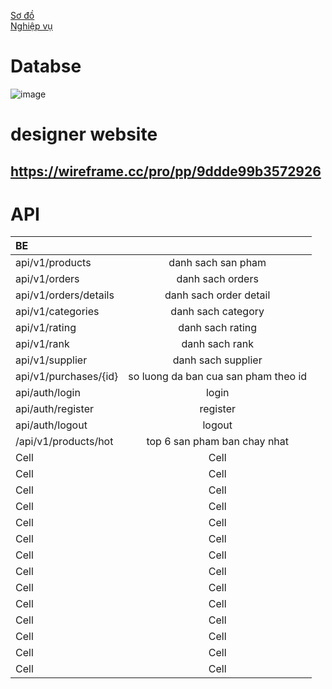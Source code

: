  [Sơ đồ](https://drive.google.com/file/d/1Yki64n6TMSo8okWkGDuSFVgBloIOi-tk/view?usp=sharing)  
[Nghiệp vụ ](https://docs.google.com/document/d/1qaEZMkNMW1ft19tqEUDYf-WpMxPmTh-fkmiADVypDK4/edit?usp=sharing)

# Databse 
![image](https://raw.githubusercontent.com/ThuHang14/KITS2022_G3/main/ERD_G3.JPG)

# designer website
https://wireframe.cc/pro/pp/9ddde99b3572926
------
# API
| BE |  |   
|:-------|:------:|
|  api/v1/products  |  danh sach san pham   | 
|  api/v1/orders  |  danh sach orders  |  
|  api/v1/orders/details  |  danh sach order detail  | 
|  api/v1/categories  |  danh sach category  |  
|  api/v1/rating  |  danh sach rating  | 
|  api/v1/rank  |  danh sach rank  |  
|  api/v1/supplier  |  danh sach supplier  | 
|  api/v1/purchases/{id}  |  so luong da ban cua san pham theo id  |  
|  api/auth/login  |  login  | 
|  api/auth/register  |  register  |  
|  api/auth/logout  |  logout  | 
| /api/v1/products/hot  |  top 6 san pham ban chay nhat  |  
|  Cell  |  Cell  | 
|  Cell  |  Cell  |  
|  Cell  |  Cell  | 
|  Cell  |  Cell  |  
|  Cell  |  Cell  | 
|  Cell  |  Cell  |  
|  Cell  |  Cell  | 
|  Cell  |  Cell  |  
|  Cell  |  Cell  | 
|  Cell  |  Cell  |  
|  Cell  |  Cell  | 
|  Cell  |  Cell  |  
|  Cell  |  Cell  | 
|  Cell  |  Cell  |  


